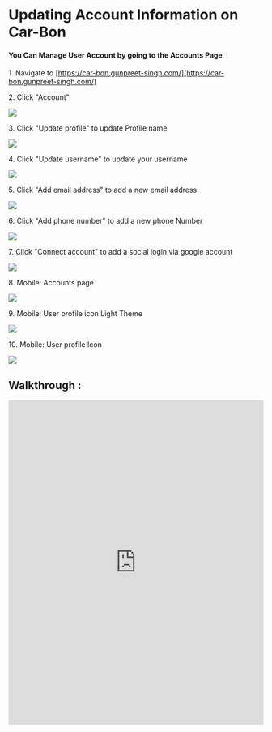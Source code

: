 # Updating Account Information on Car-Bon


#### You  Can Manage User Account by going to the Accounts Page


1\. Navigate to [https://car-bon.gunpreet-singh.com/](https://car-bon.gunpreet-singh.com/)


2\. Click "Account"

![](https://ajeuwbhvhr.cloudimg.io/colony-recorder.s3.amazonaws.com/files/2025-01-12/bb07a568-b55f-4b30-8b48-abca7e640ba7/ascreenshot.jpeg?tl_px=0,171&br_px=1290,892&force_format=jpeg&q=100&width=1120.0&wat=1&wat_opacity=0.7&wat_gravity=northwest&wat_url=https://colony-recorder.s3.us-west-1.amazonaws.com/images/watermarks/FB923C_standard.png&wat_pad=102,277)


3\. Click "Update profile" to update Profile name

![](https://colony-recorder.s3.amazonaws.com/files/2025-01-12/8bfd806b-7206-484f-927e-bd9f093acf01/stack_animation.webp)


4\. Click "Update username" to update your username

![](https://colony-recorder.s3.amazonaws.com/files/2025-01-12/b2c86e25-0c02-415a-b77b-fb54f90d8dc3/stack_animation.webp)


5\. Click "Add email address" to add a new email address

![](https://ajeuwbhvhr.cloudimg.io/colony-recorder.s3.amazonaws.com/files/2025-01-12/15827bb5-0633-47b6-a0f7-266af39ab1e5/ascreenshot.jpeg?tl_px=774,270&br_px=2064,991&force_format=jpeg&q=100&width=1120.0&wat=1&wat_opacity=0.7&wat_gravity=northwest&wat_url=https://colony-recorder.s3.us-west-1.amazonaws.com/images/watermarks/FB923C_standard.png&wat_pad=524,277)


6\. Click "Add phone number" to add a new phone Number

![](https://ajeuwbhvhr.cloudimg.io/colony-recorder.s3.amazonaws.com/files/2025-01-12/2f4c2165-e256-4d63-9fcc-7c1d6673ebfa/ascreenshot.jpeg?tl_px=796,249&br_px=2086,970&force_format=jpeg&q=100&width=1120.0&wat=1&wat_opacity=0.7&wat_gravity=northwest&wat_url=https://colony-recorder.s3.us-west-1.amazonaws.com/images/watermarks/FB923C_standard.png&wat_pad=524,277)


7\. Click "Connect account" to add a social login via google account

![](https://ajeuwbhvhr.cloudimg.io/colony-recorder.s3.amazonaws.com/files/2025-01-12/e510c77b-b51e-4652-ac0a-11f0dcdafe78/ascreenshot.jpeg?tl_px=768,210&br_px=2058,931&force_format=jpeg&q=100&width=1120.0&wat=1&wat_opacity=0.7&wat_gravity=northwest&wat_url=https://colony-recorder.s3.us-west-1.amazonaws.com/images/watermarks/FB923C_standard.png&wat_pad=523,277)


8\. Mobile: Accounts page

![](https://ajeuwbhvhr.cloudimg.io/colony-recorder.s3.amazonaws.com/files/2025-01-12/32d0be69-cfc2-403a-bffd-4de3575030ce/mobile_screenshot.jpg?tl_px=0,0&br_px=538,1800&force_format=jpeg&q=100&width=334&wat_scale=29&wat=1&wat_opacity=0.7&wat_gravity=northwest&wat_url=https://colony-recorder.s3.us-west-1.amazonaws.com/images/watermarks/FB923C_standard.png&wat_pad=266,657)



9\. Mobile: User profile icon Light Theme

![](https://ajeuwbhvhr.cloudimg.io/colony-recorder.s3.amazonaws.com/files/2025-01-12/2e5be297-45c1-46a4-ae25-f211bff9a0b8/mobile_screenshot.jpg?tl_px=0,0&br_px=720,1600&force_format=jpeg&q=100&width=504&wat_scale=45&wat=1&wat_opacity=0.7&wat_gravity=northwest&wat_url=https://colony-recorder.s3.us-west-1.amazonaws.com/images/watermarks/FB923C_standard.png&wat_pad=188,225)


10\. Mobile: User profile Icon

![](https://ajeuwbhvhr.cloudimg.io/colony-recorder.s3.amazonaws.com/files/2025-01-12/afcd8154-109c-436f-8e26-7af4fb2a8dce/mobile_screenshot.jpg?tl_px=0,0&br_px=720,1600&force_format=jpeg&q=100&width=504&wat_scale=45&wat=1&wat_opacity=0.7&wat_gravity=northwest&wat_url=https://colony-recorder.s3.us-west-1.amazonaws.com/images/watermarks/FB923C_standard.png&wat_pad=177,225)


## Walkthrough : 

<iframe src="https://scribehow.com/embed/Updating_Account_Information_on_Car-Bon__LmyZUp53ReqbahbYHZjkjA?as=video" width="100%" height="640" allowfullscreen frameborder="0"></iframe>
